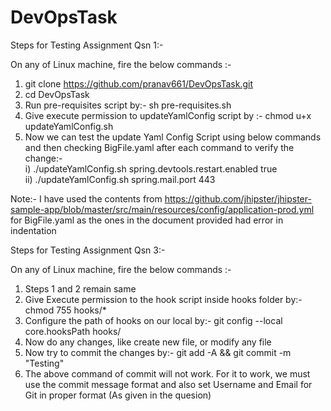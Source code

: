 # DevOpsTask

Steps for Testing Assignment Qsn 1:-

On any of Linux machine, fire the below commands :-

1) git clone https://github.com/pranav661/DevOpsTask.git
2) cd DevOpsTask
3) Run pre-requisites script by:-  sh pre-requisites.sh
4) Give execute permission to updateYamlConfig script by :-  chmod u+x updateYamlConfig.sh
5) Now we can test the update Yaml Config Script using below commands and then checking BigFile.yaml after each command to verify the change:-                                   
   i)  ./updateYamlConfig.sh spring.devtools.restart.enabled true                                                                                                        
   ii) ./updateYamlConfig.sh spring.mail.port 443

Note:- I have used the contents from https://github.com/jhipster/jhipster-sample-app/blob/master/src/main/resources/config/application-prod.yml for BigFile.yaml as the ones in the document provided had error in indentation



Steps for Testing Assignment Qsn 3:-

On any of Linux machine, fire the below commands :-

1) Steps 1 and 2 remain same
2) Give Execute permission to the hook script inside hooks folder by:-   chmod 755 hooks/*
3) Configure the path of hooks on our local by:-   git config --local core.hooksPath hooks/
4) Now do any changes, like create new file, or modify any file
5) Now try to commit the changes by:-   git add -A && git commit -m "Testing"
6) The above command of commit will not work. For it to work, we must use the commit message format and also set Username and Email for Git in proper format (As given in the quesion)                                                                                                                                                                


